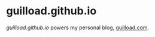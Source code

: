 guilload.github.io
==================

*guilload.github.io* powers my personal blog, [guilload.com](http://guilload.com/).
